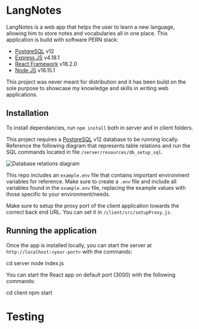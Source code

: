 # LangNotes

LangNotes is a web app that helps the user to learn a new language, allowing him to store notes and vocabularies all in one place. This application is build with software PERN stack:

- [PostgreSQL](https://www.postgresql.org/) v12
- [Express JS](https://expressjs.com/) v4.18.1
- [React Framework](https://reactjs.org/) v18.2.0
- [Node JS](https://nodejs.org/en/) v16.15.1

This project was never meant for distribution and it has been build on the sole purpose to showcase my knowledge and skills in writing web applications.

## Installation
To install dependancies, run `npm install` both in server and in client folders.

This project requires a [PostgreSQL](https://www.postgresql.org/) v12 database to be running locally. Reference the following diagram that represents table relations and run the SQL commands located in file `/server/resources/db_setup_sql`.

![Database relations diagram](/resources/diagram.jpg)

This repo includes an `example.env` file that contains important environment variables for reference.  Make sure to create a `.env` file and include all variables found in the `example.env` file, replacing the example values with those specific to your environment/needs.

Make sure to setup the proxy port of the client application towards the correct back end URL. You can set it in `/client/src/setupProxy.js`.

## Running the application

Once the app is installed locally, you can start the server at `http://localhost:<your-port>` with the commands:

  cd server
  node index.js

You can start the React app on default port (3000) with the following commands:

  cd client
  npm start

# Testing
